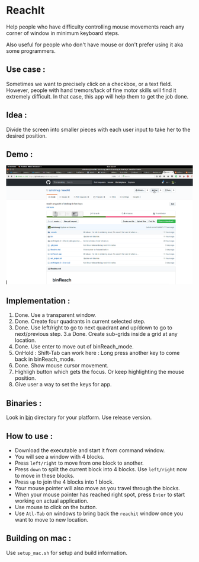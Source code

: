 # ReachIt

Help people who have difficulty controlling mouse movements reach any corner of window in minimum keyboard steps.

Also useful for people who don't have mouse or don't prefer using it aka some programmers.

## Use case :
Sometimes we want to precisely click on a checkbox, or a text field. However, people with hand tremors/lack of fine motor skills will find it extremely difficult. In that case, this app will help them to get the job done.

## Idea :
Divide the screen into smaller pieces with each user input to take her to the desired position.

## Demo :

![Demo gif](https://github.com/ashishnegi/reachit/raw/master/demo.gif)

## Implementation :
1. Done. Use a transparent window.
2. Done. Create four quadrants in current selected step.
3. Done. Use left/right to go to next quadrant
         and up/down to go to next/previous step.
3.a Done. Create sub-grids inside a grid at any location.
4. Done. Use enter to move out of binReach_mode.
5. OnHold : Shift-Tab can work here : Long press another key to come back in binReach_mode.
6. Done. Show mouse cursor movement.
7. Highligh button which gets the focus. Or keep highlighting the mouse position.
8. Give user a way to set the keys for app.

## Binaries :
Look in [bin](https://github.com/ashishnegi/reachit/tree/master/bin) directory for your platform. Use release version.

## How to use :
* Download the executable and start it from command window.
* You will see a window with 4 blocks.
* Press `left/right` to move from one block to another.
* Press `down` to split the current block into 4 blocks. Use `left/right` now to move in these blocks.
* Press `up` to join the 4 blocks into 1 block.
* Your mouse pointer will also move as you travel through the blocks.
* When your mouse pointer has reached right spot, press `Enter` to start working on actual application.
* Use mouse to click on the button.
* Use `Atl-Tab` on windows to bring back the `reachit` window once you want to move to new location.

## Building on mac :
Use `setup_mac.sh` for setup and build information.

